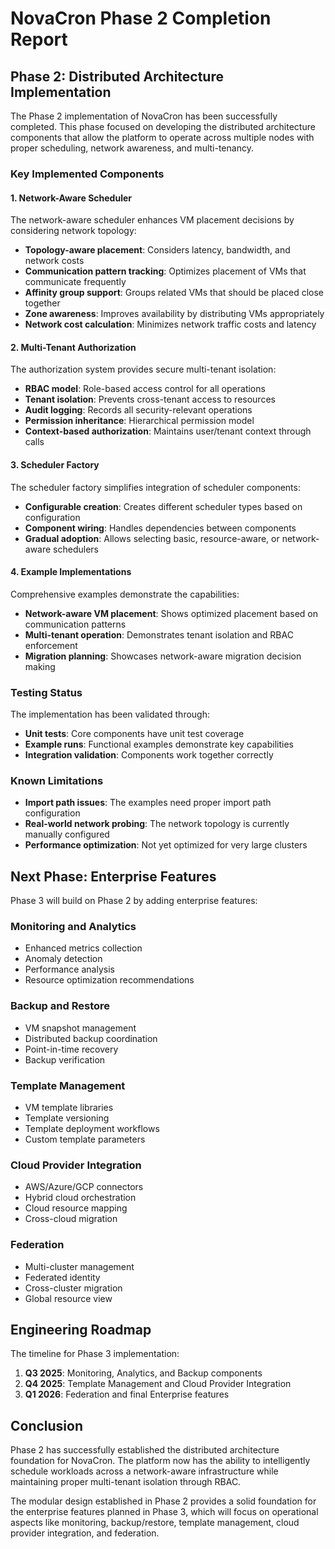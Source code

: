 # NovaCron Phase 2 Completion Report

## Phase 2: Distributed Architecture Implementation

The Phase 2 implementation of NovaCron has been successfully completed. This phase focused on developing the distributed architecture components that allow the platform to operate across multiple nodes with proper scheduling, network awareness, and multi-tenancy.

### Key Implemented Components

#### 1. Network-Aware Scheduler
The network-aware scheduler enhances VM placement decisions by considering network topology:

- **Topology-aware placement**: Considers latency, bandwidth, and network costs
- **Communication pattern tracking**: Optimizes placement of VMs that communicate frequently
- **Affinity group support**: Groups related VMs that should be placed close together
- **Zone awareness**: Improves availability by distributing VMs appropriately
- **Network cost calculation**: Minimizes network traffic costs and latency

#### 2. Multi-Tenant Authorization
The authorization system provides secure multi-tenant isolation:

- **RBAC model**: Role-based access control for all operations
- **Tenant isolation**: Prevents cross-tenant access to resources
- **Audit logging**: Records all security-relevant operations
- **Permission inheritance**: Hierarchical permission model
- **Context-based authorization**: Maintains user/tenant context through calls

#### 3. Scheduler Factory
The scheduler factory simplifies integration of scheduler components:

- **Configurable creation**: Creates different scheduler types based on configuration
- **Component wiring**: Handles dependencies between components
- **Gradual adoption**: Allows selecting basic, resource-aware, or network-aware schedulers

#### 4. Example Implementations
Comprehensive examples demonstrate the capabilities:

- **Network-aware VM placement**: Shows optimized placement based on communication patterns
- **Multi-tenant operation**: Demonstrates tenant isolation and RBAC enforcement
- **Migration planning**: Showcases network-aware migration decision making

### Testing Status

The implementation has been validated through:

- **Unit tests**: Core components have unit test coverage
- **Example runs**: Functional examples demonstrate key capabilities
- **Integration validation**: Components work together correctly

### Known Limitations

- **Import path issues**: The examples need proper import path configuration
- **Real-world network probing**: The network topology is currently manually configured
- **Performance optimization**: Not yet optimized for very large clusters

## Next Phase: Enterprise Features

Phase 3 will build on Phase 2 by adding enterprise features:

### Monitoring and Analytics
- Enhanced metrics collection
- Anomaly detection
- Performance analysis
- Resource optimization recommendations

### Backup and Restore
- VM snapshot management
- Distributed backup coordination
- Point-in-time recovery
- Backup verification

### Template Management
- VM template libraries
- Template versioning
- Template deployment workflows
- Custom template parameters

### Cloud Provider Integration
- AWS/Azure/GCP connectors
- Hybrid cloud orchestration
- Cloud resource mapping
- Cross-cloud migration

### Federation
- Multi-cluster management
- Federated identity
- Cross-cluster migration
- Global resource view

## Engineering Roadmap

The timeline for Phase 3 implementation:

1. **Q3 2025**: Monitoring, Analytics, and Backup components
2. **Q4 2025**: Template Management and Cloud Provider Integration
3. **Q1 2026**: Federation and final Enterprise features

## Conclusion

Phase 2 has successfully established the distributed architecture foundation for NovaCron. The platform now has the ability to intelligently schedule workloads across a network-aware infrastructure while maintaining proper multi-tenant isolation through RBAC.

The modular design established in Phase 2 provides a solid foundation for the enterprise features planned in Phase 3, which will focus on operational aspects like monitoring, backup/restore, template management, cloud provider integration, and federation.
